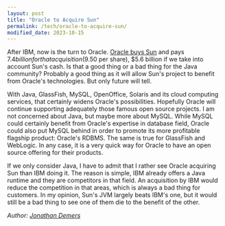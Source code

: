 ```yaml
---
layout: post
title: "Oracle to Acquire Sun"
permalink: /tech/oracle-to-acquire-sun/
modified_date: 2023-10-15
---
```


After IBM, now is the turn to Oracle. [Oracle buys Sun](https://www.reuters.com/article/newsOne/idUSN2038153320090420) and pays $7.4 billion for that acquisition ($9.50 per share), $5.6 billion if we take into account Sun's cash. Is that a good thing or a bad thing for the Java community? Probably a good thing as it will allow Sun's project to benefit from Oracle's technologies. But only future will tell.

With Java, GlassFish, MySQL, OpenOffice, Solaris and its cloud computing services, that certainly widens Oracle's possibilities. Hopefully Oracle will continue supporting adequately those famous open source projects. I am not concerned about Java, but maybe more about MySQL. While MySQL could certainly benefit from Oracle's expertise in database field, Oracle could also put MySQL behind in order to promote its more profitable flagship product: Oracle's RDBMS. The same is true for GlassFish and WebLogic. In any case, it is a very quick way for Oracle to have an open source offering for their products.

If we only consider Java, I have to admit that I rather see Oracle acquiring Sun than IBM doing it. The reason is simple, IBM already offers a Java runtime and they are competitors in that field. An acquisition by IBM would reduce the competition in that areas, which is always a bad thing for customers. In my opinion, Sun's JVM largely beats IBM's one, but it would still be a bad thing to see one of them die to the benefit of the other.

*Author: [Jonathan Demers](https://www.linkedin.com/in/jonathan-demers-ing/ "Jonathan Demers")*